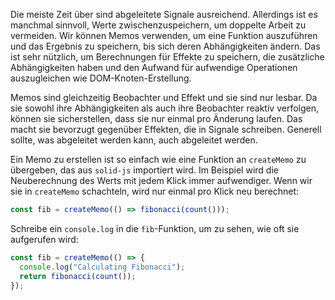 Die meiste Zeit über sind abgeleitete Signale ausreichend. Allerdings ist es manchmal sinnvoll, Werte zwischenzuspeichern, um doppelte Arbeit zu vermeiden. Wir können Memos verwenden, um eine Funktion auszuführen und das Ergebnis zu speichern, bis sich deren Abhängigkeiten ändern. Das ist sehr nützlich, um Berechnungen für Effekte zu speichern, die zusätzliche Abhängigkeiten haben und den Aufwand für aufwendige Operationen auszugleichen wie DOM-Knoten-Erstellung.

Memos sind gleichzeitig Beobachter und Effekt und sie sind nur lesbar. Da sie sowohl ihre Abhängigkeiten als auch ihre Beobachter reaktiv verfolgen, können sie sicherstellen, dass sie nur einmal pro Änderung laufen. Das macht sie bevorzugt gegenüber Effekten, die in Signale schreiben. Generell sollte, was abgeleitet werden kann, auch abgeleitet werden.

Ein Memo zu erstellen ist so einfach wie eine Funktion an `createMemo` zu übergeben, das aus `solid-js` importiert wird. Im Beispiel wird die Neuberechnung des Werts mit jedem Klick immer aufwendiger. Wenn wir sie in `createMemo` schachteln, wird nur einmal pro Klick neu berechnet:

```jsx
const fib = createMemo(() => fibonacci(count()));
```
Schreibe ein `console.log` in die `fib`-Funktion, um zu sehen, wie oft sie aufgerufen wird:
```jsx
const fib = createMemo(() => {
  console.log("Calculating Fibonacci");
  return fibonacci(count());
});
```
